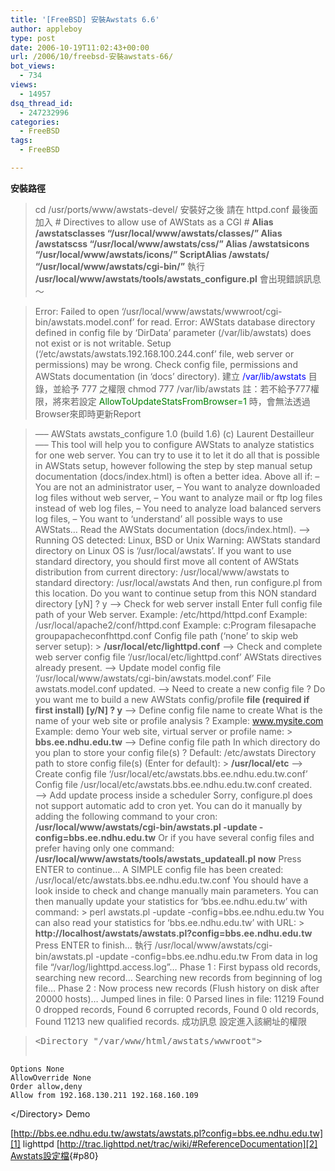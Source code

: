 ```yaml
---
title: '[FreeBSD] 安裝Awstats 6.6'
author: appleboy
type: post
date: 2006-10-19T11:02:43+00:00
url: /2006/10/freebsd-安裝awstats-66/
bot_views:
  - 734
views:
  - 14957
dsq_thread_id:
  - 247232996
categories:
  - FreeBSD
tags:
  - FreeBSD

---
```

**安裝路徑** 

> cd /usr/ports/www/awstats-devel/ 安裝好之後 請在 httpd.conf 最後面加入 # Directives to allow use of AWStats as a CGI # **Alias /awstatsclasses &#8220;/usr/local/www/awstats/classes/&#8221; Alias /awstatscss &#8220;/usr/local/www/awstats/css/&#8221; Alias /awstatsicons &#8220;/usr/local/www/awstats/icons/&#8221; ScriptAlias /awstats/ &#8220;/usr/local/www/awstats/cgi-bin/&#8221;**  執行 **/usr/local/www/awstats/tools/awstats_configure.pl** 會出現錯誤訊息～ 

> Error: Failed to open &#8216;/usr/local/www/awstats/wwwroot/cgi-bin/awstats.model.conf&#8217; for read. Error: AWStats database directory defined in config file by &#8216;DirData&#8217; parameter (/var/lib/awstats) does not exist or is not writable. Setup (&#8216;/etc/awstats/awstats.192.168.100.244.conf&#8217; file, web server or permissions) may be wrong. Check config file, permissions and AWStats documentation (in &#8216;docs&#8217; directory). <span class="postbody">建立 <span style="color: blue">/var/lib/awstats</span> 目錄，並給予 777 之權限</span> <span class="postbody">chmod 777 /var/lib/awstats 註：若不給予777權限，將來若設定 <span style="color: green">AllowToUpdateStatsFromBrowser=1</span> 時，會無法透過Browser來即時更新Report</span> 

> &#8212;&#8211; AWStats awstats_configure 1.0 (build 1.6) (c) Laurent Destailleur &#8212;&#8211; This tool will help you to configure AWStats to analyze statistics for one web server. You can try to use it to let it do all that is possible in AWStats setup, however following the step by step manual setup documentation (docs/index.html) is often a better idea. Above all if: &#8211; You are not an administrator user, &#8211; You want to analyze downloaded log files without web server, &#8211; You want to analyze mail or ftp log files instead of web log files, &#8211; You need to analyze load balanced servers log files, &#8211; You want to &#8216;understand&#8217; all possible ways to use AWStats&#8230; Read the AWStats documentation (docs/index.html). &#8212;&#8211;> Running OS detected: Linux, BSD or Unix Warning: AWStats standard directory on Linux OS is &#8216;/usr/local/awstats&#8217;. If you want to use standard directory, you should first move all content of AWStats distribution from current directory: /usr/local/www/awstats to standard directory: /usr/local/awstats And then, run configure.pl from this location. Do you want to continue setup from this NON standard directory [yN] ? y &#8212;&#8211;> Check for web server install Enter full config file path of your Web server. Example: /etc/httpd/httpd.conf Example: /usr/local/apache2/conf/httpd.conf Example: c:Program filesapache groupapacheconfhttpd.conf Config file path (&#8216;none&#8217; to skip web server setup): > **/usr/local/etc/lighttpd.conf** &#8212;&#8211;> Check and complete web server config file &#8216;/usr/local/etc/lighttpd.conf&#8217; AWStats directives already present. &#8212;&#8211;> Update model config file &#8216;/usr/local/www/awstats/cgi-bin/awstats.model.conf&#8217; File awstats.model.conf updated. &#8212;&#8211;> Need to create a new config file ? Do you want me to build a new AWStats config/profile **file (required if first install) [y/N] ? y** &#8212;&#8211;> Define config file name to create What is the name of your web site or profile analysis ? Example: www.mysite.com Example: demo Your web site, virtual server or profile name: > **bbs.ee.ndhu.edu.tw** &#8212;&#8211;> Define config file path In which directory do you plan to store your config file(s) ? Default: /etc/awstats Directory path to store config file(s) (Enter for default): > **/usr/local/etc** &#8212;&#8211;> Create config file &#8216;/usr/local/etc/awstats.bbs.ee.ndhu.edu.tw.conf&#8217; Config file /usr/local/etc/awstats.bbs.ee.ndhu.edu.tw.conf created. &#8212;&#8211;> Add update process inside a scheduler Sorry, configure.pl does not support automatic add to cron yet. You can do it manually by adding the following command to your cron: **/usr/local/www/awstats/cgi-bin/awstats.pl -update -config=bbs.ee.ndhu.edu.tw** Or if you have several config files and prefer having only one command: **/usr/local/www/awstats/tools/awstats_updateall.pl now** Press ENTER to continue&#8230; A SIMPLE config file has been created: /usr/local/etc/awstats.bbs.ee.ndhu.edu.tw.conf You should have a look inside to check and change manually main parameters. You can then manually update your statistics for &#8216;bbs.ee.ndhu.edu.tw&#8217; with command: > perl awstats.pl -update -config=bbs.ee.ndhu.edu.tw You can also read your statistics for &#8216;bbs.ee.ndhu.edu.tw&#8217; with URL: > **http://localhost/awstats/awstats.pl?config=bbs.ee.ndhu.edu.tw** Press ENTER to finish&#8230; 執行 /usr/local/www/awstats/cgi-bin/awstats.pl -update -config=bbs.ee.ndhu.edu.tw From data in log file &#8220;/var/log/lighttpd.access.log&#8221;&#8230; Phase 1 : First bypass old records, searching new record&#8230; Searching new records from beginning of log file&#8230; Phase 2 : Now process new records (Flush history on disk after 20000 hosts)&#8230; Jumped lines in file: 0 Parsed lines in file: 11219 Found 0 dropped records, Found 6 corrupted records, Found 0 old records, Found 11213 new qualified records. 成功訊息 設定進入該網址的權限 

> <pre>&lt;Directory "/var/www/html/awstats/wwwroot">
    Options None
    AllowOverride None
    Order allow,deny
    Allow from 192.168.130.211 192.168.160.109
&lt;/Directory>
</pre> Demo 

[http://bbs.ee.ndhu.edu.tw/awstats/awstats.pl?config=bbs.ee.ndhu.edu.tw][1] lighttpd [http://trac.lighttpd.net/trac/wiki/#ReferenceDocumentation][2] [Awstats設定檔][3]{#p80}

 [1]: http://bbs.ee.ndhu.edu.tw/awstats/awstats.pl?config=bbs.ee.ndhu.edu.tw "http://bbs.ee.ndhu.edu.tw/awstats/awstats.pl?config=bbs.ee.ndhu.edu.tw"
 [2]: http://trac.lighttpd.net/trac/wiki/#ReferenceDocumentation "http://trac.lighttpd.net/trac/wiki/#ReferenceDocumentation"
 [3]: http://blog.wu-boy.com/wp-content/uploads/2007/03/awstats.txt